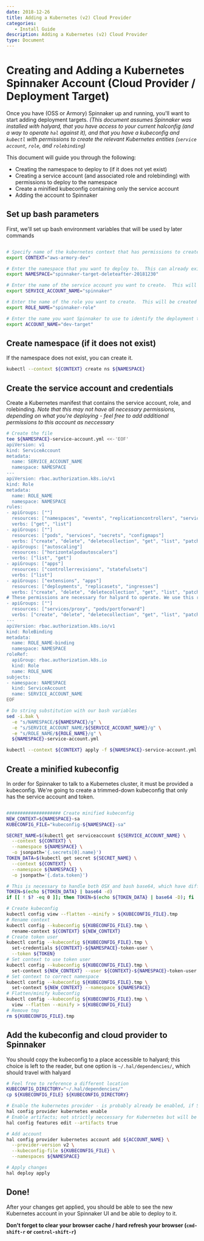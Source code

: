 ```yaml
---
date: 2018-12-26
title: Adding a Kubernetes (v2) Cloud Provider
categories:
   - Install Guide
description: Adding a Kubernetes (v2) Cloud Provider
type: Document
---
```


# Creating and Adding a Kubernetes Spinnaker Account (Cloud Provider / Deployment Target)

Once you have (OSS or Armory) Spinnaker up and running, you'll want to start adding deployment targets.  *(This document assumes Spinnaker was installed with halyard, that you have access to your current halconfig (and a way to operate `hal` against it), and that you have a kubeconfig and `kubectl` with permissions to create the relevant Kubernetes entities (`service account`, `role`, and `rolebinding`)*

This document will guide you through the following:

* Creating the namespace to deploy to (if it does not yet exist)
* Creating a service account (and associated role and rolebinding) with permissions to deploy to the namespace
* Create a minified kubeconfig containing only the service account
* Adding the account to Spinnaker

## Set up bash parameters

First, we'll set up bash environment variables that will be used by later commands

```bash

# Specify name of the kubernetes context that has permissions to create the service account in your target cluster and namespace.  To get the list of contexts, you can run "kubectl config get-contexts"
export CONTEXT="aws-armory-dev"

# Enter the namespace that you want to deploy to.  This can already exist, or can be created.
export NAMESPACE="spinnaker-target-deleteafter-20181230"

# Enter the name of the service account you want to create.  This will be created in the target namespace
export SERVICE_ACCOUNT_NAME="spinnaker"

# Enter the name of the role you want to create.  This will be created in the target namespace
export ROLE_NAME="spinnaker-role"

# Enter the name you want Spinnaker to use to identify the deployment target
export ACCOUNT_NAME="dev-target"
```

## Create namespace (if it does not exist)

If the namespace does not exist, you can create it.

```bash
kubectl --context ${CONTEXT} create ns ${NAMESPACE}
```

## Create the service account and credentials

Create a Kubernetes manifest that contains the service account, role, and rolebinding.
*Note that this may not have all necessary permissions, depending on what you're deploying - feel free to add additional permissions to this account as neccessary*

```bash
# Create the file
tee ${NAMESPACE}-service-account.yml <<-'EOF'
apiVersion: v1
kind: ServiceAccount
metadata:
  name: SERVICE_ACCOUNT_NAME
  namespace: NAMESPACE
---
apiVersion: rbac.authorization.k8s.io/v1
kind: Role
metadata:
  name: ROLE_NAME
  namespace: NAMESPACE
rules:
- apiGroups: [""]
  resources: ["namespaces", "events", "replicationcontrollers", "serviceaccounts", "pods/log"]
  verbs: ["get", "list"]
- apiGroups: [""]
  resources: ["pods", "services", "secrets", "configmaps"]
  verbs: ["create", "delete", "deletecollection", "get", "list", "patch", "update", "watch"]
- apiGroups: ["autoscaling"]
  resources: ["horizontalpodautoscalers"]
  verbs: ["list", "get"]
- apiGroups: ["apps"]
  resources: ["controllerrevisions", "statefulsets"]
  verbs: ["list"]
- apiGroups: ["extensions", "apps"]
  resources: ["deployments", "replicasets", "ingresses"]
  verbs: ["create", "delete", "deletecollection", "get", "list", "patch", "update", "watch"]
# These permissions are necessary for halyard to operate. We use this role also to deploy Spinnaker itself.
- apiGroups: [""]
  resources: ["services/proxy", "pods/portforward"]
  verbs: ["create", "delete", "deletecollection", "get", "list", "patch", "update", "watch"]
---
apiVersion: rbac.authorization.k8s.io/v1
kind: RoleBinding
metadata:
  name: ROLE_NAME-binding
  namespace: NAMESPACE
roleRef:
  apiGroup: rbac.authorization.k8s.io
  kind: Role
  name: ROLE_NAME
subjects:
- namespace: NAMESPACE
  kind: ServiceAccount
  name: SERVICE_ACCOUNT_NAME
EOF

# Do string substitution with our bash variables
sed -i.bak \
  -e "s/NAMESPACE/${NAMESPACE}/g" \
  -e "s/SERVICE_ACCOUNT_NAME/${SERVICE_ACCOUNT_NAME}/g" \
  -e "s/ROLE_NAME/${ROLE_NAME}/g" \
  ${NAMESPACE}-service-account.yml

kubectl --context ${CONTEXT} apply -f ${NAMESPACE}-service-account.yml
```

## Create a minified kubeconfig

In order for Spinnaker to talk to a Kubernetes cluster, it must be provided a kubeconfig.  We're going to create a trimmed-down kubeconfig that only has the service account and token.

```bash

#################### Create minified kubeconfig
NEW_CONTEXT=${NAMESPACE}-sa
KUBECONFIG_FILE="kubeconfig-${NAMESPACE}-sa"

SECRET_NAME=$(kubectl get serviceaccount ${SERVICE_ACCOUNT_NAME} \
  --context ${CONTEXT} \
  --namespace ${NAMESPACE} \
  -o jsonpath='{.secrets[0].name}')
TOKEN_DATA=$(kubectl get secret ${SECRET_NAME} \
  --context ${CONTEXT} \
  --namespace ${NAMESPACE} \
  -o jsonpath='{.data.token}')

# This is necessary to handle both OSX and bash base64, which have different flags - any errors on the first command can be ignored
TOKEN=$(echo ${TOKEN_DATA} | base64 -d)
if [[ ! $? -eq 0 ]]; then TOKEN=$(echo ${TOKEN_DATA} | base64 -D); fi

# Create kubeconfig
kubectl config view --flatten --minify > ${KUBECONFIG_FILE}.tmp
# Rename context
kubectl config --kubeconfig ${KUBECONFIG_FILE}.tmp \
  rename-context ${CONTEXT} ${NEW_CONTEXT}
# Create token user
kubectl config --kubeconfig ${KUBECONFIG_FILE}.tmp \
  set-credentials ${CONTEXT}-${NAMESPACE}-token-user \
  --token ${TOKEN}
# Set context to use token user
kubectl config --kubeconfig ${KUBECONFIG_FILE}.tmp \
  set-context ${NEW_CONTEXT} --user ${CONTEXT}-${NAMESPACE}-token-user
# Set context to correct namespace
kubectl config --kubeconfig ${KUBECONFIG_FILE}.tmp \
  set-context ${NEW_CONTEXT} --namespace ${NAMESPACE}
# Flatten/minify kubeconfig
kubectl config --kubeconfig ${KUBECONFIG_FILE}.tmp \
  view --flatten --minify > ${KUBECONFIG_FILE}
# Remove tmp
rm ${KUBECONFIG_FILE}.tmp
```

## Add the kubeconfig and cloud provider to Spinnaker
You should copy the kubeconfig to a place accessible to halyard; this choice is left to the reader, but one option is `~/.hal/dependencies/`, which should travel with halyard

```bash
# Feel free to reference a different location
KUBECONFIG_DIRECTORY="~/.hal/dependencies/"
cp ${KUBECONFIG_FILE} ${KUBECONFIG_DIRECTORY}

# Enable the kubernetes provider - is probably already be enabled, if Spinnaker is installed in Kubernetes
hal config provider kubernetes enable
# Enable artifacts; not strictly neccessary for Kubernetes but will be useful in general
hal config features edit --artifacts true

# Add account
hal config provider kubernetes account add ${ACCOUNT_NAME} \
  --provider-version v2 \
  --kubeconfig-file ${KUBECONFIG_FILE} \
  --namespaces ${NAMESPACE}

# Apply changes
hal deploy apply
```

## Done!
After your changes get applied, you should be able to see the new Kubernetes account in your Spinnaker UI and be able to deploy to it.

**Don't forget to clear your browser cache / hard refresh your browser (`cmd-shift-r` or `control-shift-r`)**